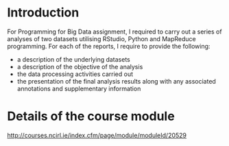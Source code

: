 # Introduction
For Programming for Big Data assignment, I required to carry out a series of analyses of two datasets utilising RStudio, Python and MapReduce programming. 
For each of the reports, I require to provide the following:
- a description of the underlying datasets
- a description of the objective of the analysis
- the data processing activities carried out
- the presentation of the final analysis results along with any associated annotations and supplementary information 

# Details of the course module
http://courses.ncirl.ie/index.cfm/page/module/moduleId/20529 
